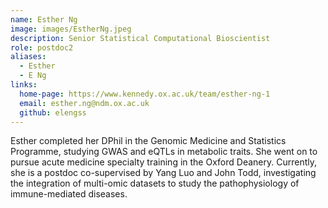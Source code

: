 ```yaml
---
name: Esther Ng
image: images/EstherNg.jpeg
description: Senior Statistical Computational Bioscientist
role: postdoc2
aliases:
  - Esther
  - E Ng
links:
  home-page: https://www.kennedy.ox.ac.uk/team/esther-ng-1
  email: esther.ng@ndm.ox.ac.uk
  github: elengss
---
```


Esther completed her DPhil in the Genomic Medicine and Statistics Programme, studying GWAS and eQTLs in metabolic traits. She went on to pursue acute medicine specialty training in the Oxford Deanery. Currently, she is a postdoc co-supervised by Yang Luo and John Todd, investigating the integration of multi-omic datasets to study the pathophysiology of immune-mediated diseases.
